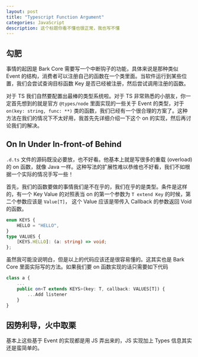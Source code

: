 ```yaml
---
layout: post
title: "Typescript Function Argument"
categories: JavaScript
description: 这个标题你看不懂也很正常，我也写不懂
---
```


## 勾肥

事情的起因是 Bark Core 需要写一个中断钩子的功能，具体来说是那种类似 Event 的结构，消费者可以注册自己的函数在一个类里面。当软件运行到某些位置，我们会尝试查询目标函数 Key 是否已经被注册，然后尝试调用注册的函数。

对于 TS 我们自然要配置出最棒的类型系统啦。对于 TS 非常熟悉的小朋友，你一定首先想到的就是官方 `@types/node` 里面实现的一些关于 Event 的类型，对于 `on(key: string, func: **)` 类的函数，我们已经有一个很合理的方案了。这种方法在我们的情况下不太好用，我首先先详细介绍一下这个 on 的实现，然后再讨论我们的解决。

## On In Under In-front-of Behind

`.d.ts` 文件的源码既没必要放，也不好看。他基本上就是写很多的重载 (overload) 的 on 函数，就像 Java 一样。这种写法的扩展性难以恭维也不好看，我们不如根据一个实际的情况手写一些！

首先，我们的函数要做的事情我们是不在乎的，我们在乎的是类型。条件是这样的，有一个 Key Value 的对照表当 on 的第一个参数为 `T extend Key` 的时候，第二个参数应该是 `Value[T]`， 这个 Value 应该是带传入 Callback 的参数返回 Void 的函数。

```ts
enum KEYS {
    HELLO = "HELLO",
}
type VALUES {
    [KEYS.HELLO]: (a: string) => void;
};
```

虽然我可能没说明白，但是以上的代码应该还是很容易懂的。这其实也是 Bark Core 里面实际写的方法。如果我们要 on 函数实现的话只需要如下代码

```ts
class a {
    ...
    public on<T extends KEYS>(key: T, callback: VALUES[T]) {
        ...Add listener
    }
}
```

## 因势利导，火中取栗

基本上这些基于 Event 的实现都是用 JS 弄出来的，JS 实现加上 Types 信息其实还是蛮简单的。
